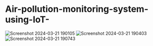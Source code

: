 # Air-pollution-monitoring-system-using-IoT-
![Screenshot 2024-03-21 190105](https://github.com/induroyal50/Air-pollution-monitoring-system-using-IoT-/assets/164609266/2ce9e58d-d233-4628-b295-dc5441ecb58d)
![Screenshot 2024-03-21 190403](https://github.com/induroyal50/Air-pollution-monitoring-system-using-IoT-/assets/164609266/58e0da51-7f79-4788-8427-07664557219e)
![Screenshot 2024-03-21 190743](https://github.com/induroyal50/Air-pollution-monitoring-system-using-IoT-/assets/164609266/f69fab12-1ba1-4d05-a3b9-2fef7ba6743d)
